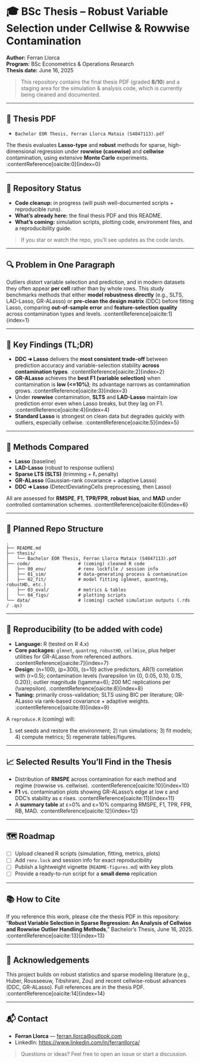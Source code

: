# 🎓 BSc Thesis – Robust Variable Selection under Cellwise & Rowwise Contamination

**Author:** Ferran Llorca  
**Program:** BSc Econometrics & Operations Research  
**Thesis date:** June 16, 2025

> This repository contains the final thesis PDF (graded **8/10**) and a staging area for the simulation & analysis code, which is currently being cleaned and documented.

---

## 📄 Thesis PDF

- `Bachelor EOR Thesis, Ferran Llorca Mataix (S4847113).pdf`

The thesis evaluates **Lasso-type** and **robust** methods for sparse, high-dimensional regression under **rowwise (casewise)** and **cellwise** contamination, using extensive **Monte Carlo** experiments. :contentReference[oaicite:0]{index=0}

---

## 🚧 Repository Status

- **Code cleanup:** in progress (will push well-documented scripts + reproducible runs).
- **What’s already here:** the final thesis PDF and this README.
- **What’s coming:** simulation scripts, plotting code, environment files, and a reproducibility guide.

> If you star or watch the repo, you’ll see updates as the code lands.

---

## 🔍 Problem in One Paragraph

Outliers distort variable selection and prediction, and in modern datasets they often appear **per cell** rather than by whole rows. This study benchmarks methods that either **model robustness directly** (e.g., SLTS, LAD-Lasso, GR-ALasso) or **pre-clean the design matrix** (DDC) before fitting Lasso, comparing **out-of-sample error** and **feature-selection quality** across contamination types and levels. :contentReference[oaicite:1]{index=1}

---

## 🧠 Key Findings (TL;DR)

- **DDC ➜ Lasso** delivers the **most consistent trade-off** between prediction accuracy and variable-selection stability **across contamination types**. :contentReference[oaicite:2]{index=2}  
- **GR-ALasso** achieves the **best F1 (variable selection)** when contamination is **low (<≈10%)**; its advantage narrows as contamination grows. :contentReference[oaicite:3]{index=3}  
- Under **rowwise** contamination, **SLTS** and **LAD-Lasso** maintain low prediction error even when Lasso breaks, but they lag on F1. :contentReference[oaicite:4]{index=4}  
- **Standard Lasso** is strongest on clean data but degrades quickly with outliers, especially cellwise. :contentReference[oaicite:5]{index=5}

---

## 🧪 Methods Compared

- **Lasso** (baseline)  
- **LAD-Lasso** (robust to response outliers)  
- **Sparse LTS (SLTS)** (trimming + ℓ₁ penalty)  
- **GR-ALasso** (Gaussian-rank covariance + adaptive Lasso)  
- **DDC ➜ Lasso** (DetectDeviatingCells preprocessing, then Lasso)

All are assessed for **RMSPE**, **F1**, **TPR/FPR**, **robust bias**, and **MAD** under controlled contamination schemes. :contentReference[oaicite:6]{index=6}

---

## 🧰 Planned Repo Structure

```
.
├── README.md
├── thesis/
│   └── Bachelor EOR Thesis, Ferran Llorca Mataix (S4847113).pdf
├── code/                  # (coming) cleaned R code
│   ├── 00_env/            # renv lockfile / session info
│   ├── 01_sim/            # data-generating process & contamination
│   ├── 02_fit/            # model fitting (glmnet, quantreg, robustHD, etc.)
│   ├── 03_eval/           # metrics & tables
│   └── 04_figs/           # plotting scripts
└── data/                  # (coming) cached simulation outputs (.rds / .qs)
```

---

## 🔁 Reproducibility (to be added with code)

- **Language:** R (tested on R 4.x)  
- **Core packages:** `glmnet`, `quantreg`, `robustHD`, `cellWise`, plus helper utilities for GR-ALasso from referenced authors. :contentReference[oaicite:7]{index=7}  
- **Design:** \(n=100\), \(p=300\), \(s=10\) active predictors, AR(1) correlation with \(r=0.5\); contamination levels \(\varepsilon \in \{0, 0.05, 0.10, 0.15, 0.20\}\); outlier magnitude \(\gamma=6\); 200 MC replications per \(\varepsilon\). :contentReference[oaicite:8]{index=8}  
- **Tuning:** primarily cross-validation; SLTS using BIC per literature; GR-ALasso via rank-based covariance + adaptive weights. :contentReference[oaicite:9]{index=9}

A `reproduce.R` (coming) will:  
1) set seeds and restore the environment; 2) run simulations; 3) fit models; 4) compute metrics; 5) regenerate tables/figures.

---

## 📈 Selected Results You’ll Find in the Thesis

- Distribution of **RMSPE** across contamination for each method and regime (rowwise vs. cellwise). :contentReference[oaicite:10]{index=10}  
- **F1** vs. contamination plots showing GR-ALasso’s edge at low ε and DDC’s stability as ε rises. :contentReference[oaicite:11]{index=11}  
- A **summary table** at ε=0% and ε=10% comparing RMSPE, F1, TPR, FPR, RB, MAD. :contentReference[oaicite:12]{index=12}

---

## 🗺️ Roadmap

- [ ] Upload cleaned R scripts (simulation, fitting, metrics, plots)  
- [ ] Add `renv.lock` and session info for exact reproducibility  
- [ ] Publish a lightweight vignette (`README-figures.md`) with key plots  
- [ ] Provide a ready-to-run script for a **small demo** replication

---

## 📚 How to Cite

If you reference this work, please cite the thesis PDF in this repository:  
“**Robust Variable Selection in Sparse Regression: An Analysis of Cellwise and Rowwise Outlier Handling Methods**,” Bachelor’s Thesis, June 16, 2025. :contentReference[oaicite:13]{index=13}

---

## 🤝 Acknowledgements

This project builds on robust statistics and sparse modeling literature (e.g., Huber, Rousseeuw, Tibshirani, Zou) and recent cellwise-robust advances (DDC, GR-ALasso). Full references are in the thesis PDF. :contentReference[oaicite:14]{index=14}

---

## 📬 Contact

- **Ferran Llorca** — ferran.llorca@outlook.com  
- LinkedIn: https://www.linkedin.com/in/ferranllorca/

> Questions or ideas? Feel free to open an issue or start a discussion.
